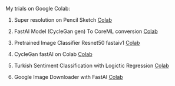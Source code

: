 
My trials on Google Colab:

1) Super resolution on Pencil Sketch [Colab](https://github.com/ozgurshn/Colab-notebooks/blob/master/ISR_Prediction_Tutorial.ipynb)

2) FastAI Model (CycleGan gen) To CoreML conversion [Colab](https://colab.research.google.com/github/ozgurshn/Colab-notebooks/blob/master/FastAIToCoreMLConverter.ipynb)

3) Pretrained Image Classifier Resnet50 fastaiv1 [Colab](https://colab.research.google.com/github/ozgurshn/Colab-notebooks/blob/master/pretrained_imagenet_classifier_fastai_v1.ipynb)

4) CycleGan fastAI on Colab [Colab](https://colab.research.google.com/github/ozgurshn/Colab-notebooks/blob/master/Cyclegan.ipynb)

5) Turkish Sentiment Classification with Logictic Regression [Colab](https://github.com/ozgurshn/Colab-notebooks/blob/master/LogisticRegressionTurkishTextClassify.ipynb)

6) Google Image Downloader wıth FastAI [Colab](https://colab.research.google.com/drive/1qiP9td3i1ylt5e6pU2oh5qQVI1sRyt5g?usp=sharing)
